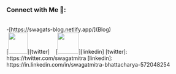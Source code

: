 ### Connect with Me 🐬:

<br>

<div>
 -[https://swagats-blog.netlify.app/](Blog)
</div>

<div>
[<img src="https://cdn.jsdelivr.net/gh/devicons/devicon/icons/twitter/twitter-original.svg" height="55px" width="50px"/>][twitter]
&nbsp;&nbsp; 
[<img src="https://cdn.jsdelivr.net/gh/devicons/devicon/icons/linkedin/linkedin-original.svg" height="55px"/>][linkedin]
[twitter]: https://twitter.com/swagatmitra
[linkedin]: https://in.linkedin.com/in/swagatmitra-bhattacharya-572048254
</div>




          
          

          
          
          
          

          
